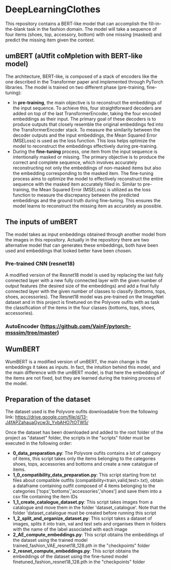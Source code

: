 # DeepLearningClothes
This repository contains a BERT-like model that can accomplish the fill-in-the-blank task in the fashion domain.
The model will take a sequence of four items (shoes, top, accessory, bottom) with one missing (masked) and predict the missing item given the context.

## umBERT (aUtfit coMpletion with BERT-like model)
The architecture, BERT-like, is composed of a stack of encoders like the one described in the Transformer paper and implemented through PyTorch libraries.
The model is trained on two different phase (pre-training, fine-tuning):
* In **pre-training**, the main objective is to reconstruct the embeddings of the input sequence.
  To achieve this, four straightforward decoders are added on top of the last TransformerEncoder, taking the four encoded embeddings as their input.
  The primary goal of these decoders is to produce outputs that closely resemble the original embeddings fed into the TransformerEncoder stack.
  To measure the similarity between the decoder outputs and the input embeddings, the Mean Squared Error (MSELoss) is used as the loss function.
  This loss helps optimize the model to reconstruct the embeddings effectively during pre-training.
* During the **fine-tuning** process, one item from the input sequence is intentionally masked or missing.
  The primary objective is to produce the correct and complete sequence, which involves accurately reconstructing not only the embeddings of non-masked items but also the embedding corresponding to the masked item.
  The fine-tuning process aims to optimize the model to effectively reconstruct the entire sequence with the masked item accurately filled in.
  Similar to pre-training, the Mean Squared Error (MSELoss) is utilized as the loss function to measure the discrepancy between the predicted embeddings and the ground truth during fine-tuning.
  This ensures the model learns to reconstruct the missing item as accurately as possible.

## The inputs of umBERT
The model takes as input embeddings obtained through another model from the images in this repository.
Actually in the repository there are two alternative model that can generates these embeddings, both have been used and embeddings that looked better have been chosen.

### Pre-trained CNN (resnet18)
A modified version of the Resnet18 model is used by replacing the last fully connected layer with a new fully connected layer with the given number of output features (the desired size of the embeddings) and add a final fully connected layer with the given number of classes to classify (bottoms, tops, shoes, accessories).
The Resnet18 model was pre-trained on the ImageNet dataset and in this project is finetuned on the Polyvore oufits with as task the classification of the items in the four classes (bottoms, tops, shoes, accessories).

### AutoEncoder (https://github.com/VainF/pytorch-msssim/tree/master)


## WumBERT
WumBERT is a modified version of umBERT, the main change is the embeddings it takes as inputs. 
In fact, the intuition behind this model, and the main difference with the umBERT model, is that here the embeddings of the items are not fixed, but they are learned during the training process of the model.

## Preparation of the dataset
The dataset used is the Polyvore oufits downloadable from the following link: https://drive.google.com/file/d/13-J4fAPZahauaGycw3j_YvbAHO7tOTW5/

Once the dataset has been downloaded and added to the root folder of the project as "dataset" folder, the scripts in the "scripts" folder must be executed in the following order:
* **0_data_preparation.py**:
  The Polyvore oufits contains a lot of category of items, this script takes only the items belonging to the categories shoes, tops, accessories and bottoms and create a new catalogue of items.
* **1_0_compatibility_data_preparation.py**:
  This script starting from txt files about compatible outfits (compatibility<train,valid,test>.txt), obtain a dataframe containing outfit composed of 4 items belonging to the categories ['tops','bottoms','accessories','shoes'] and save them into a csv file containing the item IDs
* **1_1_create_catalogue_dataset.py**:
  This script takes images from a catalogue and move them in the folder 'dataset_catalogue'. Note that the folder 'dataset_catalogue must be created before running this script
* **1_2_split_and_organize_dataset.py**:
  This script takes a dataset of images, splits it into train, val and test sets and organises them in folders with the name of the label associated with each image
* **2_AE_compute_embeddings.py**:
  This script obtains the embeddings of the dataset using the trained model trained_fashion_VAE_resnet18_128.pth in the "checkpoints" folder
* **2_resnet_compute_embeddings.py**:
  This script obtains the embeddings of the dataset using the fine-tuned model finetuned_fashion_resnet18_128.pth in the "checkpoints" folder
